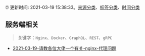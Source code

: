 :alarm_clock: 更新时间: 2021-03-19 15:38:33。[来源分类](../README.md)、[标签分类](../TAGS.md)、[时间分类](../TIMELINE.md)

## 服务端相关


> 关键字：`Nginx`、`Docker`、`GraphQL`、`REST`、`gRPC`



- [2021-03-19-请教各位大佬一个有关-nginx-代理问题](https://www.v2ex.com/t/763344) 